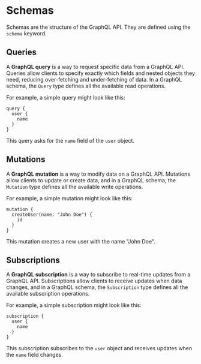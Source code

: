# Schemas

Schemas are the structure of the GraphQL API. They are defined using the `schema` keyword.

## Queries

A **GraphQL query** is a way to request specific data from a GraphQL API. Queries allow clients to specify exactly which fields and nested objects they need, reducing over-fetching and under-fetching of data. In a GraphQL schema, the `Query` type defines all the available read operations.

For example, a simple query might look like this:

```gql
query {
  user {
    name
  }
}
```

This query asks for the `name` field of the `user` object.

## Mutations

A **GraphQL mutation** is a way to modify data on a GraphQL API. Mutations allow clients to update or create data, and in a GraphQL schema, the `Mutation` type defines all the available write operations.

For example, a simple mutation might look like this:

```gql
mutation {
  createUser(name: "John Doe") {
    id
  }
}
```

This mutation creates a new user with the name "John Doe".

## Subscriptions

A **GraphQL subscription** is a way to subscribe to real-time updates from a GraphQL API. Subscriptions allow clients to receive updates when data changes, and in a GraphQL schema, the `Subscription` type defines all the available subscription operations.

For example, a simple subscription might look like this:

```gql
subscription {
  user {
    name
  }
}
```

This subscription subscribes to the `user` object and receives updates when the `name` field changes.
